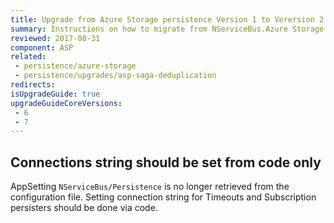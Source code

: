 ```yaml
---
title: Upgrade from Azure Storage persistence Version 1 to Verersion 2
summary: Instructions on how to migrate from NServiceBus.Azure Storage Persistence Version 6 to NServiceBus.Persistence.AzureStorage Version 1.
reviewed: 2017-08-31
component: ASP
related:
 - persistence/azure-storage
 - persistence/upgrades/asp-saga-deduplication
redirects:
isUpgradeGuide: true
upgradeGuideCoreVersions:
 - 6
 - 7
---
```



## Connections string should be set from code only

AppSetting `NServiceBus/Persistence` is no longer retrieved from the configuration file. Setting connection string for Timeouts and Subscription persisters should be done via code.

